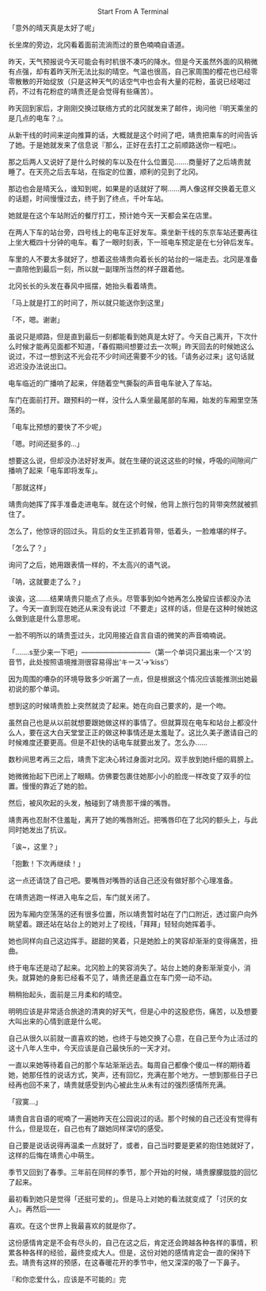 <p align="center">Start From A Terminal</p>

「意外的晴天真是太好了呢」

长坐席的旁边，北冈看着面前流淌而过的景色喃喃自语道。

昨天，天气预报说今天可能会有时机很不凑巧的降水。但是今天虽然外面的风稍微有点强，却有着昨天所无法比拟的晴空。气温也很高，自己家周围的樱花也已经零零散散的开始绽放（只是这种天气的话空气中也会有大量的花粉，虽说已经喝过药，不过有花粉症的靖贵还是会觉得有些痛苦）。

昨天回到家后，才刚刚交换过联络方式的北冈就发来了邮件，询问他『明天乘坐的是几点的电车？』。

从新干线的时间来逆向推算的话，大概就是这个时间了吧，靖贵把乘车的时间告诉了她。于是她就发来了信息说『那么，正好在去打工之前顺路送你一程吧』。

那之后两人又说好了是什么时候的车以及在什么位置见…….商量好了之后靖贵就睡了。在天亮之后去车站，在指定的位置，顺利的见到了北冈。

那边也会是晴天么，谁知到呢，如果是的话就好了啊……两人像这样交换着无意义的话题，时间慢慢过去，终于到了终点，千叶车站。

她就是在这个车站附近的餐厅打工，预计她今天一天都会呆在店里。

在两人下车的站台旁，四号线上的电车正好发车。乘坐新干线的东京车站还要再往上坐大概四十分钟的电车。看了一眼时刻表，下一班电车预定是在七分钟后发车。

车里的人不要太多就好了，想着这些靖贵向着长长的站台的一端走去。北冈是准备一直陪他到最后一刻，所以就一副理所当然的样子跟着他。

北冈长长的头发在春风中摇摆，她抬头看着靖贵。

「马上就是打工的时间了，所以就只能送你到这里」

「不，嗯。谢谢」

虽说只是顺路，但是直到最后一刻都能看到她真是太好了。今天自己离开，下次什么时候才能再见面都不知道，「春假期间想要过去一次啊」昨天回去的时候她这么说过，不过一想到这不光会花不少时间还需要不少的钱。「请务必过来」这句话就迟迟没办法说出口。

电车临近的广播响了起来，伴随着空气撕裂的声音电车驶入了车站。

车门在面前打开。跟预料的一样，没什么人乘坐最尾部的车厢，始发的车厢里空荡荡的。

「电车比预想的要快了不少呢」

「嗯。时间还挺多的…」

想要这么说，但却没办法好好发声。就在生硬的说这这些的时候，呼吸的间隙间广播响了起来「电车即将发车」。

「那就这样」

靖贵向她挥了挥手准备走进电车。就在这个时候，他背上旅行包的背带突然就被抓住了。

怎么了，他惊讶的回过头。背后的女生正抓着背带，低着头，一脸难堪的样子。

「怎么了？」

询问了之后，她用跟表情一样的，不太高兴的语气说。

「呐，这就要走了么？」

诶诶，这…….结果靖贵只能点了点头。尽管事到如今她再怎么挽留应该都没办法了。今天一直到现在她还从来没有说过「不要走」这样的话，但是在这种时候她这么做到底是什么意思呢。

一脸不明所以的靖贵歪过头，北冈用接近自言自语的微笑的声音喃喃说。

「…….s至少来一下吧」——————————（第一个单词只漏出来一个‘ス’的音节，此处按照语境推测很容易得出‘キース’→‘kiss’）

因为周围的嘈杂的环境导致多少听漏了一点，但是根据这个情况应该能推测出她最初说的那个单词。

想到这的时候靖贵脸上突然就烫了起来。她在向自己要求的，是一个吻。

虽然自己也是从以前就想要跟她做这样的事情了。但就算现在电车和站台上都没什么人，要在这大白天堂堂正正的做这种事情还是太羞耻了。这比久美子邀请自己的时候难度还要更高。但是不赶快的话电车就要出发了。怎么办……

数秒间思考再三之后，靖贵下定决心转过身面对北冈。双手放到她纤细的肩膀上。

她微微抬起下巴闭上了眼睛。仿佛要包裹住她那小小的脸庞一样改变了双手的位置。慢慢的靠近了她的脸。

然后，被风吹起的头发，触碰到了靖贵那干燥的嘴唇。

靖贵再也忍耐不住羞耻，离开了她的嘴唇附近。把嘴唇印在了北冈的额头上，与此同时她发出了抗议。

「诶~，这里？」

「抱歉！下次再继续！」

这一点还请饶了自己吧。要嘴唇对嘴唇的话自己还没有做好那个心理准备。

在靖贵逃跑一样进入电车之后，车门就关闭了。

因为车厢内空荡荡的还有很多位置，所以靖贵暂时站在了门口附近，透过窗户向外眺望着。跟还站在站台上的她对上了视线，「拜拜」轻轻向她挥着手。

她也同样向自己这边挥手。甜甜的笑着，只是她脸上的笑容却渐渐的变得痛苦，扭曲。

终于电车还是动了起来。北冈脸上的笑容消失了。站台上她的身影渐渐变小，消失。就算她的身影已经看不见了，靖贵还是矗立在车门旁一动不动。

稍稍抬起头，面前是三月柔和的晴空。

明明应该是非常适合旅途的清爽的好天气，但是心中的这股悲伤，痛苦，以及想要大叫出来的心情到底是什么呢。

自己从很久以前就一直喜欢的她，也终于与她交换了心意，在自己至今为止活过的这十八年人生中，今天应该是自己最快乐的一天才对。

一直以来她等待着自己的那个车站渐渐远去。每周自己都像个傻瓜一样的期待着她，她那任性的说话方式，笑声，还有回忆，充满在那个地方。一想到那些日子已经再也回不来了，靖贵就感受到内心被此生从未有过的强烈感情所充满。

「寂寞…」

靖贵自言自语的呢喃了一遍她昨天在公园说过的话。那个时候的自己还没有觉得有什么，但是现在，自己也有了跟她同样深切的感受。

自己要是说话说得再温柔一点就好了，或者，自己当时要是更紧的抱住她就好了，这样的后悔在靖贵心中萌生。

季节又回到了春季。三年前在同样的季节，那个开始的时候，靖贵朦朦胧胧的回忆了起来。

最初看到她只是觉得「还挺可爱的」。但是马上对她的看法就变成了「讨厌的女人」。再然后——

喜欢。在这个世界上我最喜欢的就是你了。

这份感情肯定是不会有尽头的，自己在这之后，肯定还会跨越各种各样的事情，积累各种各样的经验，最终变成大人。但是，这份对她的感情肯定会一直的保持下去。靖贵有这样的预感，在这春暖花开的季节中，他又深深的吸了一下鼻子。

『和你恋爱什么，应该是不可能的』完

